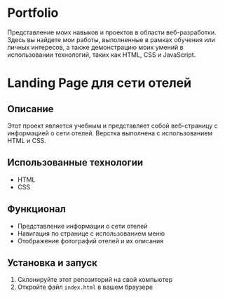 # Portfolio
Представление моих навыков и проектов в области веб-разработки. Здесь вы найдете мои работы, выполненные в рамках обучения или личных интересов, а также демонстрацию моих умений в использовании технологий, таких как HTML, CSS и JavaScript.

# Landing Page для сети отелей

## Описание
Этот проект является учебным и представляет собой веб-страницу с информацией о сети отелей. Верстка выполнена с использованием HTML и CSS.

## Использованные технологии
- HTML
- CSS

## Функционал
- Представление информации о сети отелей
- Навигация по странице с использованием меню
- Отображение фотографий отелей и их описания

## Установка и запуск
1. Склонируйте этот репозиторий на свой компьютер
2. Откройте файл `index.html` в вашем браузере

